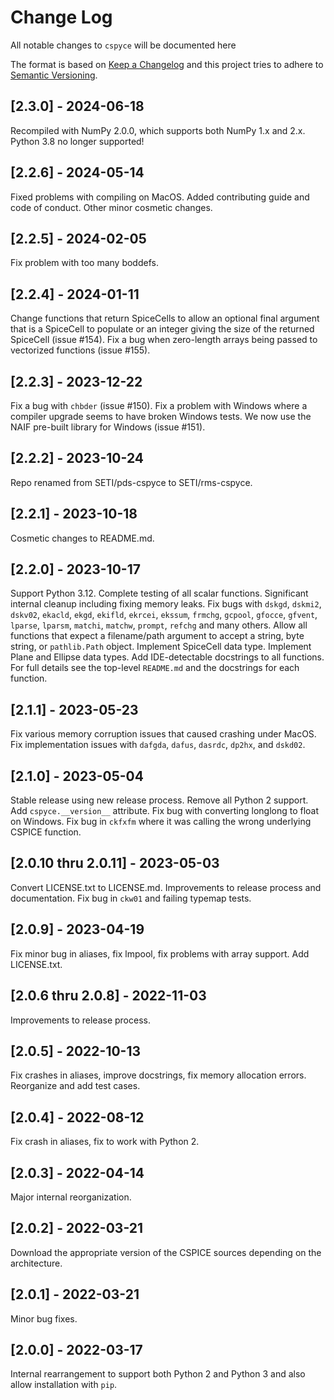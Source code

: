 # Change Log
All notable changes to `cspyce` will be documented here

The format is based on [Keep a Changelog](http://keepachangelog.com/)
and this project tries to adhere to [Semantic Versioning](http://semver.org/).

## [2.3.0] - 2024-06-18
Recompiled with NumPy 2.0.0, which supports both NumPy 1.x and 2.x. 
Python 3.8 no longer supported!

## [2.2.6] - 2024-05-14
Fixed problems with compiling on MacOS. Added contributing guide and code of 
conduct. Other minor cosmetic changes.

## [2.2.5] - 2024-02-05
Fix problem with too many boddefs.

## [2.2.4] - 2024-01-11
Change functions that return SpiceCells to allow an optional final argument
that is a SpiceCell to populate or an integer giving the size of the returned
SpiceCell (issue #154).
Fix a bug when zero-length arrays being passed to vectorized functions (issue #155).

## [2.2.3] - 2023-12-22
Fix a bug with `chbder` (issue #150).
Fix a problem with Windows where a compiler upgrade seems to have broken Windows
tests. We now use the NAIF pre-built library for Windows (issue #151).

## [2.2.2] - 2023-10-24
Repo renamed from SETI/pds-cspyce to SETI/rms-cspyce.

## [2.2.1] - 2023-10-18
Cosmetic changes to README.md.

## [2.2.0] - 2023-10-17
Support Python 3.12. 
Complete testing of all scalar functions.
Significant internal cleanup including fixing memory leaks.
Fix bugs with `dskgd`, `dskmi2`, `dskv02`, `ekacld`, `ekgd`, `ekifld`, 
`ekrcei`, `ekssum`, `frmchg`, `gcpool`, `gfocce`, `gfvent`, `lparse`, `lparsm`,
`matchi`, `matchw`, `prompt`, `refchg` and many others.
Allow all functions that expect a filename/path argument to accept a string, 
byte string, or `pathlib.Path` object. 
Implement SpiceCell data type.
Implement Plane and Ellipse data types.
Add IDE-detectable docstrings to all functions.
For full details see the top-level `README.md` and the docstrings for each
function.

## [2.1.1] - 2023-05-23
Fix various memory corruption issues that caused crashing under MacOS.
Fix implementation issues with `dafgda`, `dafus`, `dasrdc`, `dp2hx`,
and `dskd02`.

## [2.1.0] - 2023-05-04
Stable release using new release process. Remove all Python 2 support.
Add `cspyce.__version__` attribute. Fix bug with converting longlong to float
on Windows. Fix bug in `ckfxfm` where it was calling the wrong underlying
CSPICE function.

## [2.0.10 thru 2.0.11] - 2023-05-03
Convert LICENSE.txt to LICENSE.md. Improvements to release process and
documentation. Fix bug in `ckw01` and failing typemap tests.

## [2.0.9] - 2023-04-19
Fix minor bug in aliases, fix lmpool, fix problems with array support.
Add LICENSE.txt.

## [2.0.6 thru 2.0.8] - 2022-11-03
Improvements to release process.

## [2.0.5] - 2022-10-13
Fix crashes in aliases, improve docstrings, fix memory allocation errors.
Reorganize and add test cases.

## [2.0.4] - 2022-08-12
Fix crash in aliases, fix to work with Python 2.

## [2.0.3] - 2022-04-14
Major internal reorganization.

## [2.0.2] - 2022-03-21
Download the appropriate version of the CSPICE sources depending on
the architecture.

## [2.0.1] - 2022-03-21
Minor bug fixes.

## [2.0.0] - 2022-03-17
Internal rearrangement to support both Python 2 and Python 3 and also allow
installation with `pip`.
